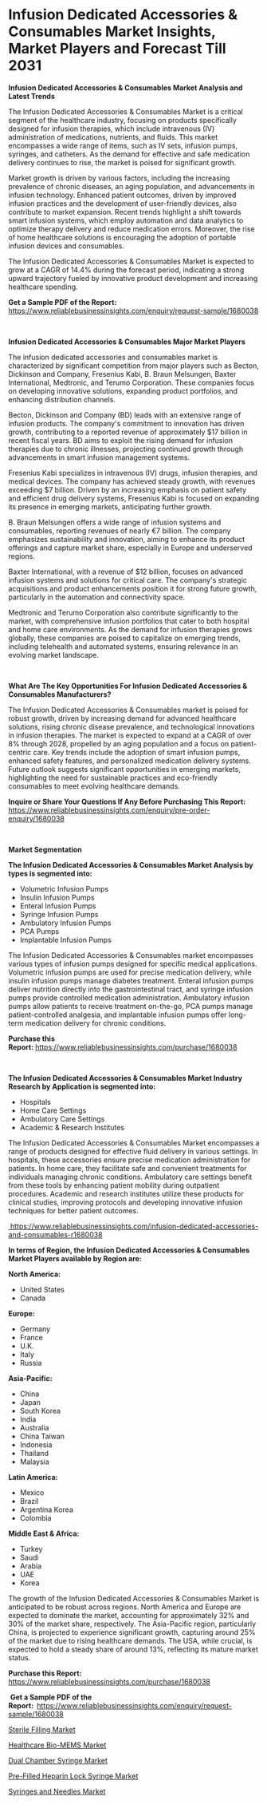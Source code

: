 <p><h1>Infusion Dedicated Accessories & Consumables Market Insights, Market Players and Forecast Till 2031</h1></p><p><strong>Infusion Dedicated Accessories & Consumables Market Analysis and Latest Trends</strong></p>
<p><p>The Infusion Dedicated Accessories & Consumables Market is a critical segment of the healthcare industry, focusing on products specifically designed for infusion therapies, which include intravenous (IV) administration of medications, nutrients, and fluids. This market encompasses a wide range of items, such as IV sets, infusion pumps, syringes, and catheters. As the demand for effective and safe medication delivery continues to rise, the market is poised for significant growth.</p><p>Market growth is driven by various factors, including the increasing prevalence of chronic diseases, an aging population, and advancements in infusion technology. Enhanced patient outcomes, driven by improved infusion practices and the development of user-friendly devices, also contribute to market expansion. Recent trends highlight a shift towards smart infusion systems, which employ automation and data analytics to optimize therapy delivery and reduce medication errors. Moreover, the rise of home healthcare solutions is encouraging the adoption of portable infusion devices and consumables.</p><p>The Infusion Dedicated Accessories & Consumables Market is expected to grow at a CAGR of 14.4% during the forecast period, indicating a strong upward trajectory fueled by innovative product development and increasing healthcare spending.</p></p>
<p><strong>Get a Sample PDF of the Report:&nbsp;</strong> <a href="https://www.reliablebusinessinsights.com/enquiry/request-sample/1680038?utm_campaign=116&utm_medium=2&utm_source=Github&utm_content=ia&utm_term=28122024&utm_id=infusion-dedicated-accessories-consumables">https://www.reliablebusinessinsights.com/enquiry/request-sample/1680038</a></p>
<p>&nbsp;</p>
<p><strong>Infusion Dedicated Accessories & Consumables Major Market Players</strong></p>
<p><p>The infusion dedicated accessories and consumables market is characterized by significant competition from major players such as Becton, Dickinson and Company, Fresenius Kabi, B. Braun Melsungen, Baxter International, Medtronic, and Terumo Corporation. These companies focus on developing innovative solutions, expanding product portfolios, and enhancing distribution channels.</p><p>Becton, Dickinson and Company (BD) leads with an extensive range of infusion products. The company's commitment to innovation has driven growth, contributing to a reported revenue of approximately $17 billion in recent fiscal years. BD aims to exploit the rising demand for infusion therapies due to chronic illnesses, projecting continued growth through advancements in smart infusion management systems.</p><p>Fresenius Kabi specializes in intravenous (IV) drugs, infusion therapies, and medical devices. The company has achieved steady growth, with revenues exceeding $7 billion. Driven by an increasing emphasis on patient safety and efficient drug delivery systems, Fresenius Kabi is focused on expanding its presence in emerging markets, anticipating further growth.</p><p>B. Braun Melsungen offers a wide range of infusion systems and consumables, reporting revenues of nearly €7 billion. The company emphasizes sustainability and innovation, aiming to enhance its product offerings and capture market share, especially in Europe and underserved regions.</p><p>Baxter International, with a revenue of $12 billion, focuses on advanced infusion systems and solutions for critical care. The company's strategic acquisitions and product enhancements position it for strong future growth, particularly in the automation and connectivity space.</p><p>Medtronic and Terumo Corporation also contribute significantly to the market, with comprehensive infusion portfolios that cater to both hospital and home care environments. As the demand for infusion therapies grows globally, these companies are poised to capitalize on emerging trends, including telehealth and automated systems, ensuring relevance in an evolving market landscape.</p></p>
<p>&nbsp;</p>
<p><strong>What Are The Key Opportunities For Infusion Dedicated Accessories & Consumables Manufacturers?</strong></p>
<p><p>The Infusion Dedicated Accessories & Consumables market is poised for robust growth, driven by increasing demand for advanced healthcare solutions, rising chronic disease prevalence, and technological innovations in infusion therapies. The market is expected to expand at a CAGR of over 8% through 2028, propelled by an aging population and a focus on patient-centric care. Key trends include the adoption of smart infusion pumps, enhanced safety features, and personalized medication delivery systems. Future outlook suggests significant opportunities in emerging markets, highlighting the need for sustainable practices and eco-friendly consumables to meet evolving healthcare demands.</p></p>
<p><strong>Inquire or Share Your Questions If Any Before Purchasing This Report:</strong> <a href="https://www.reliablebusinessinsights.com/enquiry/pre-order-enquiry/1680038?utm_campaign=116&utm_medium=2&utm_source=Github&utm_content=ia&utm_term=28122024&utm_id=infusion-dedicated-accessories-consumables">https://www.reliablebusinessinsights.com/enquiry/pre-order-enquiry/1680038</a></p>
<p>&nbsp;</p>
<p><strong>Market Segmentation</strong></p>
<p><strong>The Infusion Dedicated Accessories & Consumables Market Analysis by types is segmented into:</strong></p>
<p><ul><li>Volumetric Infusion Pumps</li><li>Insulin Infusion Pumps</li><li>Enteral Infusion Pumps</li><li>Syringe Infusion Pumps</li><li>Ambulatory Infusion Pumps</li><li>PCA Pumps</li><li>Implantable Infusion Pumps</li></ul></p>
<p><p>The Infusion Dedicated Accessories & Consumables market encompasses various types of infusion pumps designed for specific medical applications. Volumetric infusion pumps are used for precise medication delivery, while insulin infusion pumps manage diabetes treatment. Enteral infusion pumps deliver nutrition directly into the gastrointestinal tract, and syringe infusion pumps provide controlled medication administration. Ambulatory infusion pumps allow patients to receive treatment on-the-go, PCA pumps manage patient-controlled analgesia, and implantable infusion pumps offer long-term medication delivery for chronic conditions.</p></p>
<p><strong>Purchase this Report:&nbsp;</strong><a href="https://www.reliablebusinessinsights.com/purchase/1680038?utm_campaign=116&utm_medium=2&utm_source=Github&utm_content=ia&utm_term=28122024&utm_id=infusion-dedicated-accessories-consumables">https://www.reliablebusinessinsights.com/purchase/1680038</a></p>
<p>&nbsp;</p>
<p><strong>The Infusion Dedicated Accessories & Consumables Market Industry Research by Application is segmented into:</strong></p>
<p><ul><li>Hospitals</li><li>Home Care Settings</li><li>Ambulatory Care Settings</li><li>Academic & Research Institutes</li></ul></p>
<p><p>The Infusion Dedicated Accessories & Consumables Market encompasses a range of products designed for effective fluid delivery in various settings. In hospitals, these accessories ensure precise medication administration for patients. In home care, they facilitate safe and convenient treatments for individuals managing chronic conditions. Ambulatory care settings benefit from these tools by enhancing patient mobility during outpatient procedures. Academic and research institutes utilize these products for clinical studies, improving protocols and developing innovative infusion techniques for better patient outcomes.</p></p>
<p><a href="https://www.reliablebusinessinsights.com/infusion-dedicated-accessories-and-consumables-r1680038?utm_campaign=116&utm_medium=2&utm_source=Github&utm_content=ia&utm_term=28122024&utm_id=infusion-dedicated-accessories-consumables">&nbsp;https://www.reliablebusinessinsights.com/infusion-dedicated-accessories-and-consumables-r1680038</a></p>
<p><strong>In terms of Region, the Infusion Dedicated Accessories & Consumables Market Players available by Region are:</strong></p>
<p>
    <p> <strong> North America: </strong>
        <ul>
            <li>United States</li>
            <li>Canada</li>
        </ul>
        </p> 
    <p> <strong> Europe: </strong>
        <ul>
            <li>Germany</li>
            <li>France</li>
            <li>U.K.</li>
            <li>Italy</li>
            <li>Russia</li>
        </ul>
        </p> 
    <p> <strong> Asia-Pacific: </strong>
        <ul>
            <li>China</li>
            <li>Japan</li>
            <li>South Korea</li>
            <li>India</li>
            <li>Australia</li>
            <li>China Taiwan</li>
            <li>Indonesia</li>
            <li>Thailand</li>
            <li>Malaysia</li>
        </ul>
        </p> 
    <p> <strong> Latin America: </strong>
        <ul>
            <li>Mexico</li>
            <li>Brazil</li>
            <li>Argentina Korea</li>
            <li>Colombia</li>
        </ul>
        </p> 
    <p> <strong> Middle East & Africa: </strong>
        <ul>
            <li>Turkey</li>
            <li>Saudi</li>
            <li>Arabia</li>
            <li>UAE</li>
            <li>Korea</li>
        </ul>
    </p>
    </p>
<p><p>The growth of the Infusion Dedicated Accessories & Consumables Market is anticipated to be robust across regions. North America and Europe are expected to dominate the market, accounting for approximately 32% and 30% of the market share, respectively. The Asia-Pacific region, particularly China, is projected to experience significant growth, capturing around 25% of the market due to rising healthcare demands. The USA, while crucial, is expected to hold a steady share of around 13%, reflecting its mature market status.</p></p>
<p><strong>Purchase this Report: </strong><a href="https://www.reliablebusinessinsights.com/purchase/1680038?utm_campaign=116&utm_medium=2&utm_source=Github&utm_content=ia&utm_term=28122024&utm_id=infusion-dedicated-accessories-consumables">https://www.reliablebusinessinsights.com/purchase/1680038</a></p>
<p>&nbsp;<strong>Get a Sample PDF of the Report:&nbsp;&nbsp;</strong><a href="https://www.reliablebusinessinsights.com/enquiry/request-sample/1680038?utm_campaign=116&utm_medium=2&utm_source=Github&utm_content=ia&utm_term=28122024&utm_id=infusion-dedicated-accessories-consumables">https://www.reliablebusinessinsights.com/enquiry/request-sample/1680038</a></p>
<p><strong></strong></p>
<p><p><a href="https://github.com/antonioc6hal/Market-Research-Report-List-1/blob/main/sterile-filling-market.md?utm_campaign=116&utm_medium=2&utm_source=Github&utm_content=ia&utm_term=28122024&utm_id=infusion-dedicated-accessories-consumables">Sterile Filling Market</a></p><p><a href="https://github.com/lashaunm5st/Market-Research-Report-List-1/blob/main/healthcare-bio-mems-market.md?utm_campaign=116&utm_medium=2&utm_source=Github&utm_content=ia&utm_term=28122024&utm_id=infusion-dedicated-accessories-consumables">Healthcare Bio-MEMS Market</a></p><p><a href="https://github.com/ElviraLeka1962/Market-Research-Report-List-1/blob/main/dual-chamber-syringe-market.md?utm_campaign=116&utm_medium=2&utm_source=Github&utm_content=ia&utm_term=28122024&utm_id=infusion-dedicated-accessories-consumables">Dual Chamber Syringe Market</a></p><p><a href="https://github.com/kimberjam0i/Market-Research-Report-List-1/blob/main/pre-filled-heparin-lock-syringe-market.md?utm_campaign=116&utm_medium=2&utm_source=Github&utm_content=ia&utm_term=28122024&utm_id=infusion-dedicated-accessories-consumables">Pre-Filled Heparin Lock Syringe Market</a></p><p><a href="https://github.com/osbornrdaflalo/Market-Research-Report-List-1/blob/main/syringes-and-needles-market.md?utm_campaign=116&utm_medium=2&utm_source=Github&utm_content=ia&utm_term=28122024&utm_id=infusion-dedicated-accessories-consumables">Syringes and Needles Market</a></p></p>